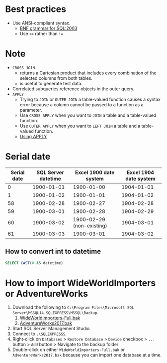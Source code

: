 # Best practices
* Use ANSI-compliant syntax.
  * [BNF grammar for SQL:2003](https://ronsavage.github.io/SQL)
  * Use `<>` rather than `!=`
  
# Note
* `CROSS JOIN`
  * returns a Cartesian product that includes every combination of the selected columns from both tables.
  * is useful to generate test data.
* Correlated subqueries reference objects in the outer query.
* `APPLY`
  * Trying to `JOIN` or `OUTER JOIN` a table-valued function causes a syntax error because a column cannot be passed to a function as a parameter.
  * Use `CROSS APPLY` when you want to `JOIN` a table and a table-valued function.
  * Use `OUTER APPLY` when you want to `LEFT JOIN` a table and a table-valued function.
  * [Using APPLY](https://docs.microsoft.com/en-us/previous-versions/sql/sql-server-2008-r2/ms175156(v=sql.105))


# Serial date
Serial date|SQL Server datetime|Excel 1900 date system|Excel 1904 date system
---|---|---|---
0|1900-01-01|1900-01-00|1904-01-01
1|1900-01-02|1900-01-01|1904-01-02
58|1900-02-28|1900-02-27|1904-02-28
59|1900-03-01|1900-02-28|1904-02-29
60|1900-03-02|1900-02-29 (non-existing)|1904-03-01
61|1900-03-03|1900-03-01|1904-03-02

## How to convert int to datetime
```sql
SELECT CAST(0 AS datetime)
```

# How to import WideWorldImporters or AdventureWorks
1. Download the following to `C:\Program Files\Microsoft SQL Server\MSSQL14.SQLEXPRESS\MSSQL\Backup`.
   1. [WideWorldImporters-Full.bak](https://github.com/Microsoft/sql-server-samples/tree/master/samples/databases/wide-world-importers)
   2. [AdventureWorks2017.bak](https://github.com/Microsoft/sql-server-samples/tree/master/samples/databases/adventure-works)
2. Start SQL Server Management Studio.
3. Connect to `.\SQLEXPRESSS`.
4. Right-click on `Databases` > `Restore Database` > `Devide` checkbox > `...` button > `Add` button > Navigate to the backup folder
5. Double-click on either `WideWorldImporters-Full.bak` or `AdventureWorks2017.bak` because you can import one database at a time.
